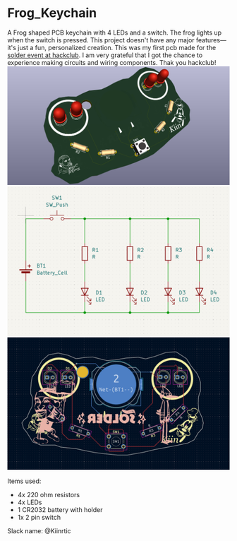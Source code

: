 # Frog_Keychain
A Frog shaped PCB keychain with 4 LEDs and a switch. The frog lights up when the switch is pressed. This project doesn't have any major features—it's just a fun, personalized creation.
This was my first pcb made  for the [solder event at hackclub](http://solder.hackclub.com/). I am very grateful that I got the chance to experience making circuits and wiring components. Thak you hackclub!
![PCB image](<Screenshot 2025-05-28 231617.png>)
![Schematic image](<Screenshot 2025-05-24 150733.png>) 
![3d view of image](<Screenshot 2025-05-28 231557.png>)

Items used:
- 4x 220 ohm resistors
- 4x LEDs
- 1 CR2032 battery with holder
- 1x 2 pin switch

Slack name: @Kiinrtic